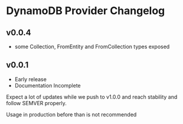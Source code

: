 # DynamoDB Provider Changelog

## v0.0.4

- some Collection, FromEntity and FromCollection types exposed

## v0.0.1

- Early release
- Documentation Incomplete

Expect a lot of updates while we push to v1.0.0 and reach stability and follow SEMVER properly.

Usage in production before than is not recommended
